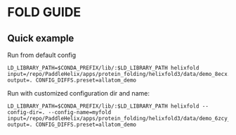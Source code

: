 # FOLD GUIDE

## Quick example
Run from default config
```shell
LD_LIBRARY_PATH=$CONDA_PREFIX/lib/:$LD_LIBRARY_PATH helixfold input=/repo/PaddleHelix/apps/protein_folding/helixfold3/data/demo_8ecx.json  output=. CONFIG_DIFFS.preset=allatom_demo
```

Run with customized configuration dir and name:
```shell
LD_LIBRARY_PATH=$CONDA_PREFIX/lib/:$LD_LIBRARY_PATH helixfold --config-dir=. --config-name=myfold input=/repo/PaddleHelix/apps/protein_folding/helixfold3/data/demo_6zcy_smiles.json  output=. CONFIG_DIFFS.preset=allatom_demo
```